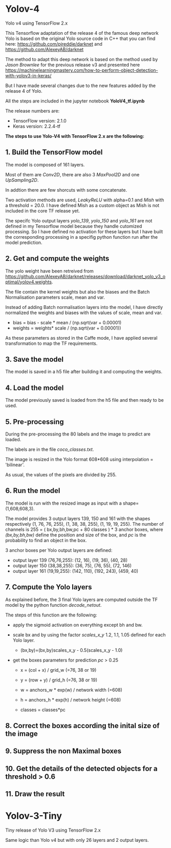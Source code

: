 # Yolov-4
Yolo v4 using TensorFlow 2.x

This Tensorflow adaptation of the release 4 of the famous deep network Yolo is based on the original Yolo source code in C++ that you can find here: https://github.com/pjreddie/darknet and https://github.com/AlexeyAB/darknet

The method to adapt this deep network is based on the method used by *Jason Brownlee* for the previous release v3 and presented here https://machinelearningmastery.com/how-to-perform-object-detection-with-yolov3-in-keras/

But I have made several changes due to the new features added by the release 4 of Yolo.

All the steps are included in the jupyter notebook **YoloV4_tf.ipynb**

The release numbers are:

- TensorFlow version: 2.1.0
- Keras version: 2.2.4-tf

**The steps to use Yolo-V4 with TensorFlow 2.x are the following:**

## 1. Build the TensorFlow model

The model is composed of 161 layers.

Most of them are *Conv2D*, there are also 3 *MaxPool2D* and one *UpSampling2D*.

In addtion there are few shorcuts with some concatenate.

Two activation methods are used, *LeakyReLU* with alpha=0.1 and *Mish* with a threshold = 20.0. I have defined Mish as a custom object as Mish is not included in the core TF release yet.

The specifc Yolo output layers *yolo_139*, *yolo_150* and *yolo_161* are not defined in my Tensorflow model because they handle cutomized processing. So I have defined no activation for these layers but I have built the corresponding processing in a specifig python function run after the model prediction.

## 2. Get and compute the weights
The yolo weight have been retreived from https://github.com/AlexeyAB/darknet/releases/download/darknet_yolo_v3_optimal/yolov4.weights.

The file contain the kernel weights but also the biases and the Batch Normalisation parameters scale, mean and var.

Instead of adding Batch normalisation layers into the model, I have directly normalized the weights and biases with the values of scale, mean and var.

 - bias = bias - scale  * mean / (np.sqrt(var + 0.00001)
 - weights = weights* scale / (np.sqrt(var + 0.00001))

As these parameters as stored in the Caffe mode, I have applied several transformation to map the TF requirements.

## 3. Save the model
The model is saved in a h5 file after building it and computing the weights.

## 4. Load the model
The model previously saved is loaded from the h5 file and then ready to be used.

## 5. Pre-processing
During the pre-processing the 80 labels and the image to predict are loaded.

The labels are in the file *coco_classes.txt*.

The image is resized in the Yolo format 608*608 using interpolation = 'bilinear'. 

As usual, the values of the pixels are divided by 255.

## 6. Run the model
The model is run with the resized image as input with a shape=(1,608,608,3).

The model provides 3 output layers 139, 150 and 161 with the shapes respectively (1, 76, 76, 255), (1, 38, 38, 255), (1, 19, 19, 255).
The number of channels is 255 = ( bx,by,bh,bw,pc + 80 classes ) * 3 anchor boxes, where *(bx,by,bh,bw)* define the position and size of the box, and *pc* is the probability to find an object in the box.

3 anchor boxes per Yolo output layers are defined: 
 - output layer 139 (76,76,255): (12, 16), (19, 36), (40, 28)
 - output layer 150 (38,38,255): (36, 75), (76, 55), (72, 146)
 - output layer 161 (19,19,255): (142, 110), (192, 243), (459, 40)


## 7. Compute the Yolo layers
As explained before, the 3 final Yolo layers are computed outside the TF model by the python function *decode_netout*.

The steps of this function are the following:

- apply the sigmoid activation on everything except bh and bw.

- scale bx and by using the factor *scales_x_y* 1.2, 1.1, 1.05 defined for each Yolo layer.

   - (bx,by)=(bx,by)scales_x_y - 0.5(scales_x_y - 1.0)

- get the boxes parameters for prediction *pc* > 0.25

  - x = (col + x) / grid_w (=76, 38 or 19)
         
  - y = (row + y) / grid_h (=76, 38 or 19)
                
  - w = anchors_w * exp(w) / network width (=608) 
                
  - h = anchors_h * exp(h) / network height (=608)
                
  - classes = classes*pc
 
 
 ## 8. Correct the boxes according the inital size of the image
 
 ## 9. Suppress the non Maximal boxes
 
 ## 10. Get the details of the detected objects for a threshold > 0.6
 
 ## 11. Draw the result
 
 
 
# Yolov-3-Tiny
Tiny release of Yolo V3 using TensorFlow 2.x

Same logic than Yolo v4 but with only 26 layers and 2 output layers.
